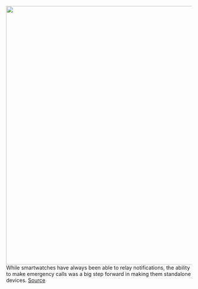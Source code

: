 <img src='https://cdn.vox-cdn.com/thumbor/cn8p7NOVqd1H38c9_4NFclrvV3A=/0x0:2040x1360/1200x800/filters:focal(857x517:1183x843)/cdn.vox-cdn.com/uploads/chorus_image/image/70883326/IMG_2990.0.jpg' width='700px' /><br/>
While smartwatches have always been able to relay notifications, the ability to make emergency calls was a big step forward in making them standalone devices.
<a href='https://www.theverge.com/23123590/smartwatch-emergency-sos-how-to-apple-samsung-google-garmin'> Source <a/>